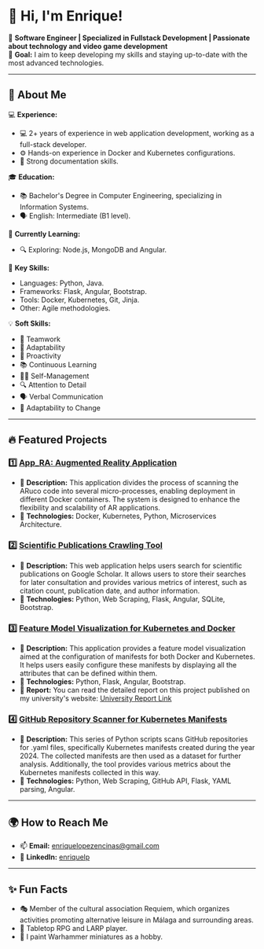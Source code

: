 # 👋 Hi, I'm Enrique!  

🌟 **Software Engineer | Specialized in Fullstack Development | Passionate about technology and video game development**  
🎯 **Goal:** I aim to keep developing my skills and staying up-to-date with the most advanced technologies.

---

## 🚀 About Me  

💻 **Experience:**  
- 💻 2+ years of experience in web application development, working as a full-stack developer.  
- ⚙️ Hands-on experience in Docker and Kubernetes configurations.
- 📝 Strong documentation skills.

🎓 **Education:**  
- 📚 Bachelor's Degree in Computer Engineering, specializing in Information Systems.  
- 🗣️ English: Intermediate (B1 level).

🌱 **Currently Learning:**  
- 🔍 Exploring: Node.js, MongoDB and Angular.  

🧠 **Key Skills:** 
- Languages: Python, Java.  
- Frameworks: Flask, Angular, Bootstrap.  
- Tools: Docker, Kubernetes, Git, Jinja.  
- Other: Agile methodologies.

💡 **Soft Skills:**
- 🤝 Teamwork
- 🧠 Adaptability
- 🚀 Proactivity
- 📚 Continuous Learning
- 🧘‍♂️ Self-Management
- 🔍 Attention to Detail
- 🗣️ Verbal Communication
- 🔄 Adaptability to Change

---

## 🔥 Featured Projects  

### 1️⃣ [App_RA: Augmented Reality Application](https://github.com/Enriquelp/App_RA)
- 📌 **Description:** This application divides the process of scanning the ARuco code into several micro-processes, enabling deployment in different Docker containers. The system is designed to enhance the flexibility and scalability of AR applications.  
- 🚀 **Technologies:** Docker, Kubernetes, Python, Microservices Architecture.  

### 2️⃣ [Scientific Publications Crawling Tool](https://github.com/Enriquelp/TFG) 
- 📌 **Description:** This web application helps users search for scientific publications on Google Scholar. It allows users to store their searches for later consultation and provides various metrics of interest, such as citation count, publication date, and author information.  
- 🚀 **Technologies:** Python, Web Scraping, Flask, Angular, SQLite, Bootstrap.

### 3️⃣ [Feature Model Visualization for Kubernetes and Docker](https://github.com/Enriquelp/webFicherosConf)
- 📌 **Description:** This application provides a feature model visualization aimed at the configuration of manifests for both Docker and Kubernetes. It helps users easily configure these manifests by displaying all the attributes that can be defined within them.
- 🚀 **Technologies:** Python, Flask, Angular, Bootstrap.
- 📝 **Report:** You can read the detailed report on this project published on my university's website: [University Report Link](https://riuma.uma.es/xmlui/handle/10630/31780)

### 4️⃣ [GitHub Repository Scanner for Kubernetes Manifests](https://github.com/Enriquelp/searchInGitHub) 
- 📌 **Description:** This series of Python scripts scans GitHub repositories for .yaml files, specifically Kubernetes manifests created during the year 2024. The collected manifests are then used as a dataset for further analysis. Additionally, the tool provides various metrics about the Kubernetes manifests collected in this way.
- 🚀 **Technologies:** Python, Web Scraping, GitHub API, Flask, YAML parsing, Angular.

---

## 🌍 How to Reach Me  

- 📫 **Email:** enriquelopezencinas@gmail.com
- 💼 **LinkedIn:** [enriquelp](https://www.linkedin.com/in/enriquelpz/)  

---

## ✨ Fun Facts  

- 🎭 Member of the cultural association Requiem, which organizes activities promoting alternative leisure in Málaga and surrounding areas. 
- 🎲 Tabletop RPG and LARP player.
- 🎨 I paint Warhammer miniatures as a hobby.
